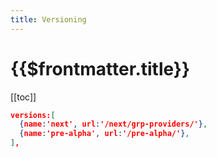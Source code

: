 ```yaml
---
title: Versioning
---
```


# {{$frontmatter.title}}

<TocHeader />
[[toc]]



```json
versions:[
  {name:'next', url:'/next/grp-providers/'},
  {name:'pre-alpha', url:'/pre-alpha/'},
],
```
